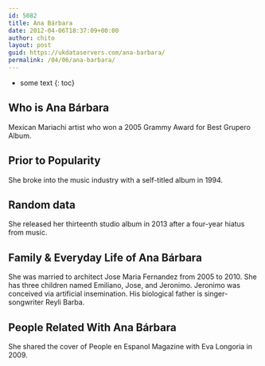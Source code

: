 ```yaml
---
id: 5082
title: Ana Bárbara
date: 2012-04-06T18:37:09+00:00
author: chito
layout: post
guid: https://ukdataservers.com/ana-barbara/
permalink: /04/06/ana-barbara/
---
```


* some text
{: toc}
          
          
## Who is  Ana Bárbara
                  
                  
                  
Mexican Mariachi artist who won a 2005 Grammy Award for Best Grupero Album.
                  
                
                
                
## Prior to Popularity 
                  
                  
                  
She broke into the music industry with a self-titled album in 1994.
                  
                
                
                
## Random data 
                  
                  
                  
She released her thirteenth studio album in 2013 after a four-year hiatus from music.
                  
                
                
                
## Family & Everyday Life of Ana Bárbara
                  
                  
                  
She was married to architect Jose Maria Fernandez from 2005 to 2010. She has three children named Emiliano, Jose, and Jeronimo. Jeronimo was conceived via artificial insemination. His biological father is singer-songwriter Reyli Barba.
                  
                
                
                
## People Related With  Ana Bárbara
                  
                  
                  
She shared the cover of People en Espanol Magazine with Eva Longoria in 2009.
                  
                
              
            
          
          
          
    
    
  
